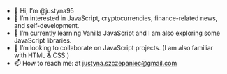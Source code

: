 - 👋 Hi, I’m @justyna95
- 👀 I’m interested in JavaScript, cryptocurrencies, finance-related news, and self-development.
- 🌱 I’m currently learning Vanilla JavaScript and I am also exploring some JavaScript libraries.
- 💞️ I’m looking to collaborate on JavaScript projects. (I am also familiar with HTML & CSS.)
- 📫 How to reach me: at justyna.szczepaniec@gmail.com

<!---
justyna95/justyna95 is a ✨ special ✨ repository because its `README.md` (this file) appears on your GitHub profile.
You can click the Preview link to take a look at your changes.
--->
